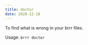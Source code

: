 ```yaml
---
title: doctor
date: 2020-12-18
---
```


To find what is wrong in your brrr files.

Usage: `brrr doctor`
